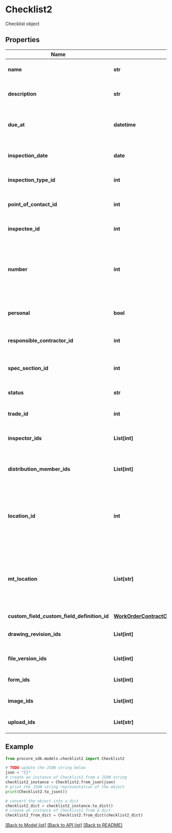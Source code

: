 # Checklist2

Checklist object

## Properties

Name | Type | Description | Notes
------------ | ------------- | ------------- | -------------
**name** | **str** | The name for the Checklist. | [optional] 
**description** | **str** | The Description of the Checklist | [optional] 
**due_at** | **datetime** | Timestamp indicating when the Inspection is due. | [optional] 
**inspection_date** | **date** | The Inspection Date of the Checklist | [optional] 
**inspection_type_id** | **int** | The ID of the Checklist&#39;s Type | [optional] 
**point_of_contact_id** | **int** | The ID of the Checklist&#39;s Point of Contact | [optional] 
**inspectee_id** | **int** | The ID of the Checklist&#39;s Inspectee | [optional] 
**number** | **int** | The Number of the Checklist. If no number is passed in, the next available number will be used. | [optional] 
**personal** | **bool** | The Personal status of the Checklist | [optional] [default to True]
**responsible_contractor_id** | **int** | The ID of the Checklist&#39;s Responsible Contractor | [optional] 
**spec_section_id** | **int** | The ID of the Checklist&#39;s Specification Section | [optional] 
**status** | **str** | The Status of the Checklist | [optional] 
**trade_id** | **int** | The ID of the Checklist&#39;s Trade | [optional] 
**inspector_ids** | **List[int]** | An Array of the IDs of the Inspectors | [optional] 
**distribution_member_ids** | **List[int]** | An Array of the IDs of the Distribution Members | [optional] 
**location_id** | **int** | The ID of the Location of the Checklist. &#x60;location_id&#x60; takes precedence over &#x60;mt_location&#x60; | [optional] 
**mt_location** | **List[str]** | Use for creating a new multi-tier or single-tier Location. Will be ignored if &#x60;location_id&#x60; is provided | [optional] 
**custom_field_custom_field_definition_id** | [**WorkOrderContractCustomFieldCustomFieldDefinitionId**](WorkOrderContractCustomFieldCustomFieldDefinitionId.md) |  | [optional] 
**drawing_revision_ids** | **List[int]** | Drawing Revisions to attach to the response | [optional] 
**file_version_ids** | **List[int]** | File Versions to attach to the response | [optional] 
**form_ids** | **List[int]** | Forms to attach to the response | [optional] 
**image_ids** | **List[int]** | Images to attach to the response | [optional] 
**upload_ids** | **List[str]** | Uploads to attach to the response | [optional] 

## Example

```python
from procore_sdk.models.checklist2 import Checklist2

# TODO update the JSON string below
json = "{}"
# create an instance of Checklist2 from a JSON string
checklist2_instance = Checklist2.from_json(json)
# print the JSON string representation of the object
print(Checklist2.to_json())

# convert the object into a dict
checklist2_dict = checklist2_instance.to_dict()
# create an instance of Checklist2 from a dict
checklist2_from_dict = Checklist2.from_dict(checklist2_dict)
```
[[Back to Model list]](../README.md#documentation-for-models) [[Back to API list]](../README.md#documentation-for-api-endpoints) [[Back to README]](../README.md)


